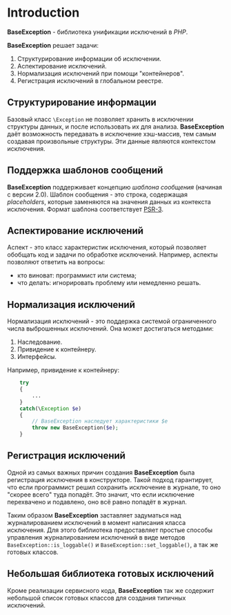 # Introduction

**BaseException** - библиотека унификации исключений в *PHP*.

**BaseException** решает задачи:

1. Структурирование информации об исключении.
2. Аспектирование исключений.
3. Нормализация исключений при помощи "контейнеров".
4. Регистрация исключений в глобальном реестре.

## Структурирование информации

Базовый класс `\Exception` не позволяет хранить в исключении структуры данных, и после использовать их для анализа. **BaseException** даёт возможность передавать в исключение хэш-массив, тем самым создавая произвольные структуры. Эти данные являются контекстом исключения.

## Поддержка шаблонов сообщений

**BaseException** поддерживает концепцию *шаблона сообщения* (начиная с версии 2.0). Шаблон сообщения - это строка, содержащая *placeholders*, которые заменяются на значения данных из контекста исключения. Формат шаблона соответствует [PSR-3](https://github.com/php-fig/fig-standards/blob/master/accepted/PSR-3-logger-interface.md).

## Аспектирование исключений

Аспект - это класс характеристик исключения, который позволяет обобщать код и задачи по обработке исключений. Например, аспекты позволяют ответить на вопросы:

- кто виноват: программист или система;
- что делать: игнорировать проблему или немедленно решать.

## Нормализация исключений

Нормализация исключений - это поддержка системой ограниченного числа выброшенных исключений. Она может достигаться методами:

1. Наследование.
2. Привидение к контейнеру.
3. Интерфейсы.

Например, привидение к контейнеру:

```php
    try
    {
        ...
    }
    catch(\Exception $e)
    {
        // BaseException наследует характеристики $e
        throw new BaseException($e);
    }
```

## Регистрация исключений

Одной из самых важных причин создания **BaseException** была регистрация исключения в конструкторе. Такой подход гарантирует, что если программист решил сохранить исключение в журнале, то оно "скорее всего" туда попадёт. Это значит, что если исключение перехвачено и подавлено, оно всё равно попадёт в журнал.

Таким образом **BaseException** заставляет задуматься над журналированием исключений в момент написания класса исключения. Для этого библиотека предоставляет простые способы управления журналированием исключений в виде методов `BaseException::is_loggable()` и `BaseException::set_loggable()`, а так же готовых классов.

## Небольшая библиотека готовых исключений

Кроме реализации сервисного кода, **BaseException** так же содержит небольшой список готовых классов для создания типичных исключений.

